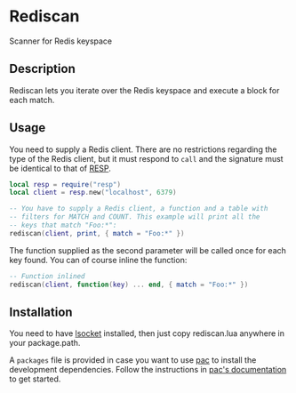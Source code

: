 Rediscan
========

Scanner for Redis keyspace

Description
-----------

Rediscan lets you iterate over the Redis keyspace and execute a
block for each match.

Usage
-----

You need to supply a Redis client. There are no restrictions
regarding the type of the Redis client, but it must respond to
`call` and the signature must be identical to that of
[RESP][resp].


```lua
local resp = require("resp")
local client = resp.new("localhost", 6379)

-- You have to supply a Redis client, a function and a table with
-- filters for MATCH and COUNT. This example will print all the
-- keys that match "Foo:*":
rediscan(client, print, { match = "Foo:*" })
```

The function supplied as the second parameter will be called once
for each key found. You can of course inline the function:

```lua
-- Function inlined
rediscan(client, function(key) ... end, { match = "Foo:*" })
```

Installation
------------

You need to have [lsocket](http://www.tset.de/lsocket/) installed,
then just copy rediscan.lua anywhere in your package.path.

A `packages` file is provided in case you want to use [pac][pac]
to install the development dependencies. Follow the instructions
in [pac's documentation][pac] to get started.

[pac]: https://github.com/soveran/pac
[resp]: https://github.com/soveran/resp
